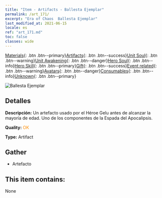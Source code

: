 ```yaml
---
title: "Item - Artifacts - Ballesta Ejemplar"
permalink: /art_171/
excerpt: "Era of Chaos  Ballesta Ejemplar"
last_modified_at: 2021-06-15
locale: es
ref: "art_171.md"
toc: false
classes: wide
---
```

 [Materials](/ItemsES/){: .btn .btn--primary}[Artifacts](/ItemsES/Artifacts/){: .btn .btn--success}[Unit Soul](/ItemsES/UnitSoul/){: .btn .btn--warning}[Unit Awakening](/ItemsES/UnitAwakening/){: .btn .btn--danger}[Hero Soul](/ItemsES/HeroSoul/){: .btn .btn--info}[Hero Skill](/ItemsES/HeroSkill/){: .btn .btn--primary}[Gift](/ItemsES/Gift/){: .btn .btn--success}[Event related](/ItemsES/Events/){: .btn .btn--warning}[Avatars](/ItemsES/Avatars/){: .btn .btn--danger}[Consumables](/ItemsES/Consumables/){: .btn .btn--info}[Unknown](/ItemsES/Unknown/){: .btn .btn--primary}

 ![Ballesta Ejemplar](/images/t/artifact_40446.png)

## Detalles
 **Descripción:** Un artefacto usado por el Héroe Gelu antes de alcanzar la mayoría de edad. Uno de los componentes de la Espada del Apocalipsis.

 **Quality:** <span style="color: #FF8C00">OK</span>

 **Type:** Artifact

## Gather

*    Artefacto 

## This item contains:

  None

